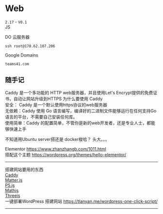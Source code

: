 # Web 
 
`2.17` - `V0.1`  
JS  

DO 云服务器
```
ssh root@178.62.107.206
```
Google Domains
```
teams41.com
```
## **随手记**

Caddy 是一个多功能的 HTTP web服务器，并且使用Let's Encrypt提供的免费证书，自动让网站升级到HTTPS
为什么要使用 Caddy      
安全： Caddy 是一个默认使用https协议的web服务器        
无依赖：Caddy 使用 Go 语言编写，编译好的二进制文件能够运行在任何支持Go语言的平台，不需要自己安装任何库。        
使用简单：Caddy 的配置简单，不管你是新的web开发者，还是专业人士，都能够快速上手

不知道用Ubuntu server搭还是 docker梭哈？ 头大。。。

Elementor https://www.zhanzhangb.com/1011.html        
搭配这个主题 https://wordpress.org/themes/hello-elementor/


-----------
搭建网站要用的东西      
[Caddy](https://caddyserver.com/)       
[Matter.js](https://brm.io/matter-js/)      
[P5.js](https://p5js.org/)       
[Mathjs](https://mathjs.org/)  
[Threejs](https://threejs.org/)     
一键部署WordPress 搭建网站
https://tlanyan.me/wordpress-one-click-script/

-----------
